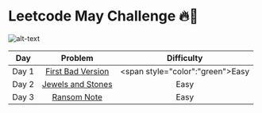 # Leetcode May Challenge :fire:🧠
![alt-text](https://assets.leetcode.com/static_assets/public/images/LeetCode_Sharing.png "Leetcode May Challenge")


|Day | Problem | Difficulty
|:---:|:------:|:---------:| 
|Day 1|[First Bad Version](https://github.com/atjustbeinghumaid/coding-problems/blob/master/Leetcode%20May%20Challenge/Day%201:%20First%20Bad%20Version)| <span style="color":"green">Easy</span>|
|Day 2|[Jewels and Stones](https://github.com/atjustbeinghumaid/coding-problems/blob/master/Leetcode%20May%20Challenge/Day%202:%20Jewels%20and%20Stones)| Easy|
|Day 3|[Ransom Note](https://github.com/atjustbeinghumaid/coding-problems/blob/master/Leetcode%20May%20Challenge/Day%203:%20Ransom%20Note)| Easy|
